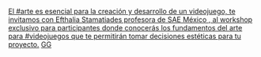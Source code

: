 [ El #arte es esencial para la creación y desarrollo de un videojuego, te invitamos con Efthalia Stamatiades profesora de SAE México , al workshop exclusivo para participantes donde conocerás los fundamentos del arte para #videojuegos que te permitirán tomar decisiones estéticas para tu proyecto.](https://www.facebook.com/WomenInGamex/)
[GG](https://www.youtube.com/watch?v=F5PgdTPMALU)